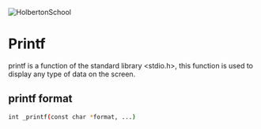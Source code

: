 ![HolbertonSchool](https://www.holbertonschool.com/holberton-logo.png) 

# Printf

printf is a function of the standard library <stdio.h>, this function is used to display any type of data on the screen.

## printf format
```bash
int _printf(const char *format, ...)
```
